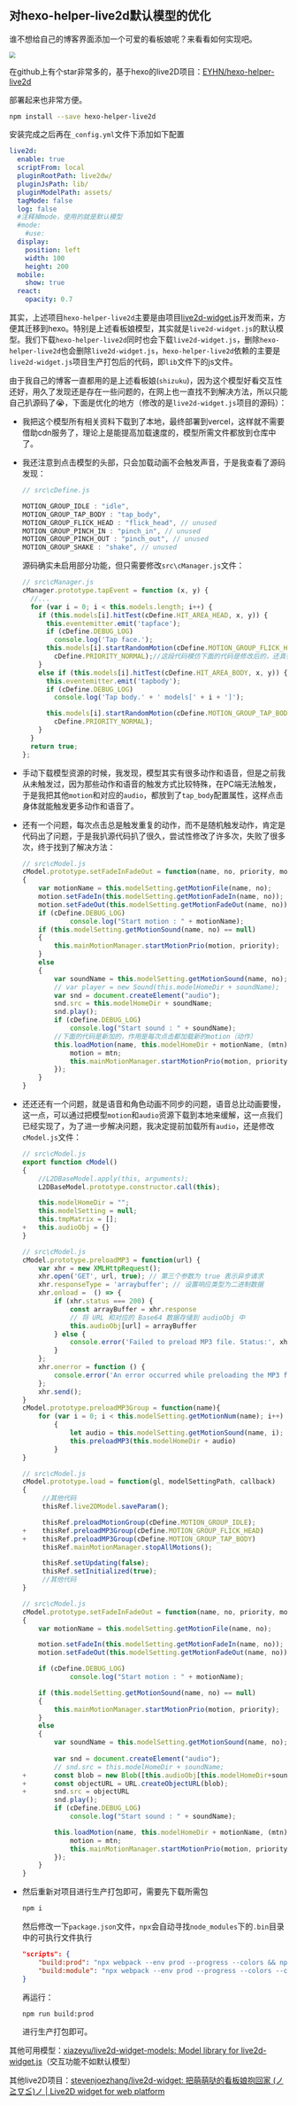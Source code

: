 ## 对hexo-helper-live2d默认模型的优化

谁不想给自己的博客界面添加一个可爱的看板娘呢？来看看如何实现吧。

<img src="https://www.sanye.blog/images/%E6%90%AD%E5%BB%BAhexo/live2D.png" style="zoom: 67%;">

在github上有个star非常多的，基于hexo的live2D项目：[EYHN/hexo-helper-live2d](https://github.com/EYHN/hexo-helper-live2d)

部署起来也非常方便。

```bash
npm install --save hexo-helper-live2d
```

安装完成之后再在`_config.yml`文件下添加如下配置

```yaml
live2d:
  enable: true
  scriptFrom: local
  pluginRootPath: live2dw/
  pluginJsPath: lib/
  pluginModelPath: assets/
  tagMode: false
  log: false
  #注释掉mode，使用的就是默认模型
  #mode:
    #use:
  display:
    position: left
    width: 100
    height: 200
  mobile:
    show: true
  react:
    opacity: 0.7
```

其实，上述项目`hexo-helper-live2d`主要是由项目[live2d-widget.js](https://github.com/xiazeyu/live2d-widget.js)开发而来，方便其迁移到hexo。特别是上述看板娘模型，其实就是`live2d-widget.js`的默认模型。我们下载`hexo-helper-live2d`同时也会下载`live2d-widget.js`，删除`hexo-helper-live2d`也会删除`live2d-widget.js`，`hexo-helper-live2d`依赖的主要是`live2d-widget.js`项目生产打包后的代码，即`lib`文件下的js文件。

由于我自己的博客一直都用的是上述看板娘(`shizuku`)，因为这个模型好看交互性还好，用久了发现还是存在一些问题的，在网上也一直找不到解决方法，所以只能自己扒源码了😭，下面是优化的地方（修改的是`live2d-widget.js`项目的源码）：

* 我把这个模型所有相关资料下载到了本地，最终部署到vercel，这样就不需要借助cdn服务了，理论上是能提高加载速度的，模型所需文件都放到仓库中了。

* 我还注意到点击模型的头部，只会加载动画不会触发声音，于是我查看了源码发现：

  ```js
  // src\cDefine.js
  
  MOTION_GROUP_IDLE : "idle",
  MOTION_GROUP_TAP_BODY : "tap_body",
  MOTION_GROUP_FLICK_HEAD : "flick_head", // unused
  MOTION_GROUP_PINCH_IN : "pinch_in", // unused
  MOTION_GROUP_PINCH_OUT : "pinch_out", // unused
  MOTION_GROUP_SHAKE : "shake", // unused
  ```

  源码确实未启用部分功能，但只需要修改`src\cManager.js`文件：

  ```js
  // src\cManager.js
  cManager.prototype.tapEvent = function (x, y) {
    //...
    for (var i = 0; i < this.models.length; i++) {
      if (this.models[i].hitTest(cDefine.HIT_AREA_HEAD, x, y)) {
        this.eventemitter.emit('tapface');
        if (cDefine.DEBUG_LOG)
          console.log('Tap face.');
        this.models[i].startRandomMotion(cDefine.MOTION_GROUP_FLICK_HEAD,
          cDefine.PRIORITY_NORMAL);//这段代码模仿下面的代码是修改后的，还真有用
      }
      else if (this.models[i].hitTest(cDefine.HIT_AREA_BODY, x, y)) {
        this.eventemitter.emit('tapbody');
        if (cDefine.DEBUG_LOG)
          console.log('Tap body.' + ' models[' + i + ']');
  
        this.models[i].startRandomMotion(cDefine.MOTION_GROUP_TAP_BODY,
          cDefine.PRIORITY_NORMAL);
      }
    }
    return true;
  };
  ```

* 手动下载模型资源的时候，我发现，模型其实有很多动作和语音，但是之前我从未触发过，因为那些动作和语音的触发方式比较特殊，在PC端无法触发，于是我把其他`motion`和对应的`audio`，都放到了`tap_body`配置属性，这样点击身体就能触发更多动作和语音了。

* 还有一个问题，每次点击总是触发重复的动作，而不是随机触发动作，肯定是代码出了问题，于是我扒源代码扒了很久，尝试性修改了许多次，失败了很多次，终于找到了解决方法：

  ```js
  // src\cModel.js
  cModel.prototype.setFadeInFadeOut = function(name, no, priority, motion)
  {
      var motionName = this.modelSetting.getMotionFile(name, no);
      motion.setFadeIn(this.modelSetting.getMotionFadeIn(name, no));
      motion.setFadeOut(this.modelSetting.getMotionFadeOut(name, no));
      if (cDefine.DEBUG_LOG)
              console.log("Start motion : " + motionName);
      if (this.modelSetting.getMotionSound(name, no) == null)
      {
          this.mainMotionManager.startMotionPrio(motion, priority);
      }
      else
      {
          var soundName = this.modelSetting.getMotionSound(name, no);
          // var player = new Sound(this.modelHomeDir + soundName);
          var snd = document.createElement("audio");
          snd.src = this.modelHomeDir + soundName;
          snd.play();
          if (cDefine.DEBUG_LOG)
              console.log("Start sound : " + soundName);
          //下面的代码是新加的，作用是每次点击都加载新的motion（动作）
          this.loadMotion(name, this.modelHomeDir + motionName, (mtn)=> {
              motion = mtn;
              this.mainMotionManager.startMotionPrio(motion, priority);
          });    
      }
  }
  ```

* 还还还有一个问题，就是语音和角色动画不同步的问题，语音总比动画要慢，这一点，可以通过把模型`motion`和`audio`资源下载到本地来缓解，这一点我们已经实现了，为了进一步解决问题，我决定提前加载所有`audio`，还是修改`cModel.js`文件：

  ```js
  // src\cModel.js
  export function cModel()
  {
      //L2DBaseModel.apply(this, arguments);
      L2DBaseModel.prototype.constructor.call(this);
  
      this.modelHomeDir = "";
      this.modelSetting = null;
      this.tmpMatrix = [];
  +   this.audioObj = {}
  }
  ```

  ```js
  // src\cModel.js
  cModel.prototype.preloadMP3 = function(url) {
      var xhr = new XMLHttpRequest();
      xhr.open('GET', url, true); // 第三个参数为 true 表示异步请求
      xhr.responseType = 'arraybuffer'; // 设置响应类型为二进制数据
      xhr.onload =  () => {
          if (xhr.status === 200) {
              const arrayBuffer = xhr.response
              // 将 URL 和对应的 Base64 数据存储到 audioObj 中
              this.audioObj[url] = arrayBuffer
          } else {
              console.error('Failed to preload MP3 file. Status:', xhr.status);
          }
      };
      xhr.onerror = function () {
          console.error('An error occurred while preloading the MP3 file.');
      };
      xhr.send();
  }
  cModel.prototype.preloadMP3Group = function(name){
      for (var i = 0; i < this.modelSetting.getMotionNum(name); i++)
          {
              let audio = this.modelSetting.getMotionSound(name, i);
              this.preloadMP3(this.modelHomeDir + audio)
          }
  }
  ```

  ```js
  // src\cModel.js
  cModel.prototype.load = function(gl, modelSettingPath, callback)
  {
       //其他代码
       thisRef.live2DModel.saveParam();
  
       thisRef.preloadMotionGroup(cDefine.MOTION_GROUP_IDLE);
  +    thisRef.preloadMP3Group(cDefine.MOTION_GROUP_FLICK_HEAD)
  +    thisRef.preloadMP3Group(cDefine.MOTION_GROUP_TAP_BODY)
       thisRef.mainMotionManager.stopAllMotions();
  
       thisRef.setUpdating(false);
       thisRef.setInitialized(true);
       //其他代码
  }
  ```

  ```js
  // src\cModel.js
  cModel.prototype.setFadeInFadeOut = function(name, no, priority, motion)
  {
      var motionName = this.modelSetting.getMotionFile(name, no);
  
      motion.setFadeIn(this.modelSetting.getMotionFadeIn(name, no));
      motion.setFadeOut(this.modelSetting.getMotionFadeOut(name, no));
  
      if (cDefine.DEBUG_LOG)
              console.log("Start motion : " + motionName);
  
      if (this.modelSetting.getMotionSound(name, no) == null)
      {
          this.mainMotionManager.startMotionPrio(motion, priority);
      }
      else
      {
          var soundName = this.modelSetting.getMotionSound(name, no);
          
          var snd = document.createElement("audio");
          // snd.src = this.modelHomeDir + soundName;
  +       const blob = new Blob([this.audioObj[this.modelHomeDir+soundName]], { type: 'audio/mpeg' });
  +       const objectURL = URL.createObjectURL(blob);
  +       snd.src = objectURL
          snd.play();
          if (cDefine.DEBUG_LOG)
              console.log("Start sound : " + soundName);
  
          this.loadMotion(name, this.modelHomeDir + motionName, (mtn) =>{
              motion = mtn;
              this.mainMotionManager.startMotionPrio(motion, priority);
          });
      }
  }
  ```

* 然后重新对项目进行生产打包即可，需要先下载所需包

  ```bash
  npm i
  ```

  然后修改一下`package.json`文件，`npx`会自动寻找`node_modules`下的`.bin`目录中的可执行文件执行

  ```json
  "scripts": {
      "build:prod": "npx webpack --env prod --progress --colors && npm run build:module",
      "build:module": "npx webpack --env prod --progress --colors --config webpack.config.common.js",
  }
  ```

  再运行：

  ```bash
  npm run build:prod
  ```

  进行生产打包即可。

  

其他可用模型：[xiazeyu/live2d-widget-models: Model library for live2d-widget.js](https://github.com/xiazeyu/live2d-widget-models)（交互功能不如默认模型）

其他live2D项目：[stevenjoezhang/live2d-widget: 把萌萌哒的看板娘抱回家 (ノ≧∇≦)ノ | Live2D widget for web platform](https://github.com/stevenjoezhang/live2d-widget)